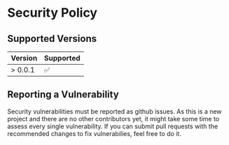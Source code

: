 # Security Policy

## Supported Versions

| Version | Supported          |
| ------- | ------------------ |
| > 0.0.1 | :white_check_mark: |

## Reporting a Vulnerability

Security vulnerabilities must be reported as github issues.
As this is a new project and there are no other contributors yet, it might take some time to assess every single vulnerability.
If you can submit pull requests with the recommended changes to fix vulnerabilies, feel free to do it.
